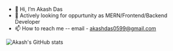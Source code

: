 - 👋 Hi, I’m Akash Das
- 🌱 Actively looking for oppurtunity as MERN/Frontend/Backend Developer
- 📫 How to reach me 
-- email - akashdas0599@gmail.com

<!---
akashdas99/akashdas99 is a ✨ special ✨ repository because its `README.md` (this file) appears on your GitHub profile.
You can click the Preview link to take a look at your changes.
--->
![Akash's GitHub stats](https://github-readme-stats.vercel.app/api?username=akashdas99&show_icons=true&theme=radical)
